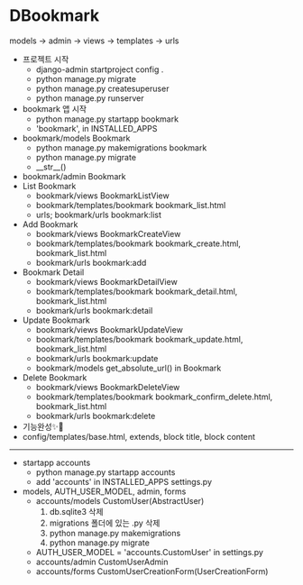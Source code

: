# DBookmark
models -> admin -> views -> templates -> urls
- 프로젝트 시작
    - django-admin startproject config .
    - python manage.py migrate
    - python manage.py createsuperuser
    - python manage.py runserver
- bookmark 앱 시작
    - python manage.py startapp bookmark
    - 'bookmark', in INSTALLED_APPS
- bookmark/models Bookmark
    - python manage.py makemigrations bookmark
    - python manage.py migrate
    - \_\_str\_\_()
- bookmark/admin Bookmark
- List Bookmark
    - bookmark/views BookmarkListView
    - bookmark/templates/bookmark bookmark_list.html
    - urls; bookmark/urls bookmark:list
- Add Bookmark
    - bookmark/views BookmarkCreateView
    - bookmark/templates/bookmark bookmark_create.html, bookmark_list.html
    - bookmark/urls bookmark:add
- Bookmark Detail
    - bookmark/views BookmarkDetailView
    - bookmark/templates/bookmark bookmark_detail.html, bookmark_list.html
    - bookmark/urls bookmark:detail
- Update Bookmark
    - bookmark/views BookmarkUpdateView
    - bookmark/templates/bookmark bookmark_update.html, bookmark_list.html
    - bookmark/urls bookmark:update
    - bookmark/models get_absolute_url() in Bookmark
- Delete Bookmark
    - bookmark/views BookmarkDeleteView
    - bookmark/templates/bookmark bookmark_confirm_delete.html, bookmark_list.html
    - bookmark/urls bookmark:delete
- 기능완성✨🎉
- config/templates/base.html, extends, block title, block content
---
- startapp accounts
    - python manage.py startapp accounts
    - add 'accounts' in INSTALLED_APPS settings.py
- models, AUTH_USER_MODEL, admin, forms
    - accounts/models CustomUser(AbstractUser)
        1. db.sqlite3 삭제
        1. migrations 폴더에 있는 .py 삭제
        1. python manage.py makemigrations
        1. python manage.py migrate
    - AUTH_USER_MODEL = 'accounts.CustomUser' in settings.py
    - accounts/admin CustomUserAdmin
    - accounts/forms CustomUserCreationForm(UserCreationForm)